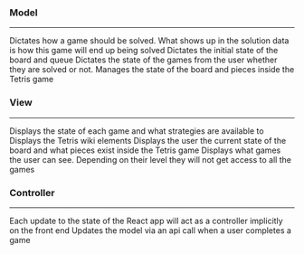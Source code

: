 ### Model
---

Dictates how a game should be solved. What shows up in the solution data is how this game will end up being solved
Dictates the initial state of the board and queue
Dictates the state of the games from the user whether they are solved or not.
Manages the state of the board and pieces inside the Tetris game

### View 
---
Displays the state of each game and what strategies are available to
Displays the Tetris wiki elements
Displays the user the current state of the board and what pieces exist inside the Tetris game
Displays what games the user can see. Depending on their level they will not get access to all the games

### Controller
---
Each update to the state of the React app will act as a controller implicitly on the front end
Updates the model via an api call when a user completes a game